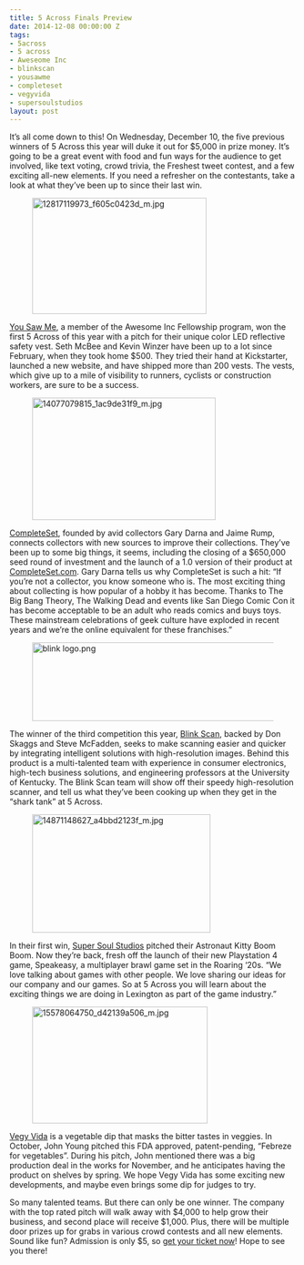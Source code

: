 ```yaml
---
title: 5 Across Finals Preview
date: 2014-12-08 00:00:00 Z
tags:
- 5across
- 5 across
- Aweseome Inc
- blinkscan
- yousawme
- completeset
- vegyvida
- supersoulstudios
layout: post
---
```

 
<p>It’s all come down to this! On Wednesday, December 10, the five previous winners of 5 Across this year will duke it out for $5,000 in prize money. It’s going to be a great event with food and fun ways for the audience to get involved, like text voting, crowd trivia, the Freshest tweet contest, and a few exciting all-new elements. If you need a refresher on the contestants, take a look at what they’ve been up to since their last win.</p>

<p><figure data-orig-height="160" data-orig-width="240" data-orig-src="https://lh5.googleusercontent.com/L5A1E4IQaVbZS31UsgHWU9h5Ru1JJ_bm0dBLnnnIl8Zr-xJo0x9rc5SDvvV9ZG5K8xTJ0luCTkye8wxnyPTyH9NjOBQrmkzqC5U05f9eAZMLUcomiZEbJUGIPOPLmu8jRA"><img alt="12817119973_f605c0423d_m.jpg" height="204px;" src="https://66.media.tumblr.com/f17e18df49567ae850c9e8ace2d38607/tumblr_inline_pk07n5Jw9Z1spm8pc_540.jpg" width="306px;" data-orig-height="160" data-orig-width="240" data-orig-src="https://lh5.googleusercontent.com/L5A1E4IQaVbZS31UsgHWU9h5Ru1JJ_bm0dBLnnnIl8Zr-xJo0x9rc5SDvvV9ZG5K8xTJ0luCTkye8wxnyPTyH9NjOBQrmkzqC5U05f9eAZMLUcomiZEbJUGIPOPLmu8jRA"/></figure></p>
<p><a href="http://yousawme.com/" target="_blank">You Saw Me</a>, a member of the Awesome Inc Fellowship program, won the first 5 Across of this year with a pitch for their unique color LED reflective safety vest. Seth McBee and Kevin Winzer have been up to a lot since February, when they took home $500. They tried their hand at Kickstarter, launched a new website, and have shipped more than 200 vests. The vests, which give up to a mile of visibility to runners, cyclists or construction workers, are sure to be a success.</p>

<p><figure data-orig-height="160" data-orig-width="240" data-orig-src="https://lh4.googleusercontent.com/DYX2Ox_CEkl2Nub9dY1jSsjjgWhi-QVzNnyXbkocEzGlJe18vJHFBMwX4FF0_MmcclSJVd1YrFJq6MutFcuu2UGM2bmvul0-R4_7kUKfoyaYlO-VDhugvztvzBY2GjjNqQ"><img alt="14077079815_1ac9de31f9_m.jpg" height="215px;" src="https://66.media.tumblr.com/9c4c5f44d3c2968ec44fe569dd68ff27/tumblr_inline_pk07n7jCkG1spm8pc_540.jpg" width="322px;" data-orig-height="160" data-orig-width="240" data-orig-src="https://lh4.googleusercontent.com/DYX2Ox_CEkl2Nub9dY1jSsjjgWhi-QVzNnyXbkocEzGlJe18vJHFBMwX4FF0_MmcclSJVd1YrFJq6MutFcuu2UGM2bmvul0-R4_7kUKfoyaYlO-VDhugvztvzBY2GjjNqQ"/></figure></p>
<p><a href="https://www.completeset.com/" target="_blank">CompleteSet</a>, founded by avid collectors Gary Darna and Jaime Rump, connects collectors with new sources to improve their collections. They’ve been up to some big things, it seems, including the closing of a $650,000 seed round of investment and the launch of a 1.0 version of their product at <a href="https://www.completeset.com/" target="_blank">CompleteSet.com</a>. Gary Darna tells us why CompleteSet is such a hit: “If you&rsquo;re not a collector, you know someone who is. The most exciting thing about collecting is how popular of a hobby it has become. Thanks to The Big Bang Theory, The Walking Dead and events like San Diego Comic Con it has become acceptable to be an adult who reads comics and buys toys. These mainstream celebrations of geek culture have exploded in recent years and we&rsquo;re the online equivalent for these franchises.”</p>

<p><figure class="tmblr-full" data-orig-height="138" data-orig-width="425" data-orig-src="https://lh6.googleusercontent.com/J9XQPKIJLncpwhP2JIx1t1SIxl0p9qCsMd6iPZZTkxY-hjGRR3jAQ8jMzLXGgG83SzjhP0LxFdFCkwTVEeTxas2KHtaIleRzYAqCvrSQxRGoAK8J6z9Hfqs--hUfF6oHZg"><img alt="blink logo.png" height="138px;" src="https://66.media.tumblr.com/8a663139f8b2c093e8fd4cfa3a711527/tumblr_inline_pk07n7uUfF1spm8pc_540.png" width="425px;" data-orig-height="138" data-orig-width="425" data-orig-src="https://lh6.googleusercontent.com/J9XQPKIJLncpwhP2JIx1t1SIxl0p9qCsMd6iPZZTkxY-hjGRR3jAQ8jMzLXGgG83SzjhP0LxFdFCkwTVEeTxas2KHtaIleRzYAqCvrSQxRGoAK8J6z9Hfqs--hUfF6oHZg"/></figure></p>
<p>The winner of the third competition this year, <a href="http://www.blinkscan.com/" target="_blank">Blink Scan</a>, backed by Don Skaggs and Steve McFadden, seeks to make scanning easier and quicker by integrating intelligent solutions with high-resolution images. Behind this product is a multi-talented team with experience in consumer electronics, high-tech business solutions, and engineering professors at the University of Kentucky. The Blink Scan team will show off their speedy high-resolution scanner, and tell us what they’ve been cooking up when they get in the “shark tank” at 5 Across.<br/></p>

<p><figure data-orig-height="160" data-orig-width="240" data-orig-src="https://lh4.googleusercontent.com/xd6thSGU99CuhqERLZOZB60I7QZNYa7mHCZyKAGsDVjqd5ZKDJjFZY7DRH51zBr-TV51bx8RgkC89YMTRQFfckbG2hlUHlcCiilhnUiU_Bt2VMZvozUWveZ1O0mvQEpOyw"><img alt="14871148627_a4bbd2123f_m.jpg" height="208px;" src="https://66.media.tumblr.com/5f8f6c340d6c7d6f9aa3ea39a4c17483/tumblr_inline_pk07nhePgQ1spm8pc_540.jpg" width="313px;" data-orig-height="160" data-orig-width="240" data-orig-src="https://lh4.googleusercontent.com/xd6thSGU99CuhqERLZOZB60I7QZNYa7mHCZyKAGsDVjqd5ZKDJjFZY7DRH51zBr-TV51bx8RgkC89YMTRQFfckbG2hlUHlcCiilhnUiU_Bt2VMZvozUWveZ1O0mvQEpOyw"/></figure></p>
<p>In their first win, <a href="http://supersoul.co/" target="_blank">Super Soul Studios</a> pitched their Astronaut Kitty Boom Boom. Now they’re back, fresh off the launch of their new Playstation 4 game, Speakeasy, a multiplayer brawl game set in the Roaring ‘20s. “We love talking about games with other people. We love sharing our ideas for our company and our games. So at 5 Across you will learn about the exciting things we are doing in Lexington as part of the game industry.”</p>

<p><figure data-orig-height="160" data-orig-width="240" data-orig-src="https://lh4.googleusercontent.com/UZBFPuGHGyVwHAt05yS65xNs6zZwSaUSL_KhkJ1DKu3ZGzgjFvrSkDbKJFs-9Rom3g5ytD7XmsgKR9seEICZg4prbi7Np5SNC4stG6UtvjwOG_SuW_YiW7fqEYHLK_pdrA"><img alt="15578064750_d42139a506_m.jpg" height="205px;" src="https://66.media.tumblr.com/037a72629ad38a3627d5b0f659e63990/tumblr_inline_pk07nilwe61spm8pc_540.jpg" width="308px;" data-orig-height="160" data-orig-width="240" data-orig-src="https://lh4.googleusercontent.com/UZBFPuGHGyVwHAt05yS65xNs6zZwSaUSL_KhkJ1DKu3ZGzgjFvrSkDbKJFs-9Rom3g5ytD7XmsgKR9seEICZg4prbi7Np5SNC4stG6UtvjwOG_SuW_YiW7fqEYHLK_pdrA"/></figure></p>
<p><a href="http://vegyvida.com/" target="_blank">Vegy Vida</a> is a vegetable dip that masks the bitter tastes in veggies. In October, John Young pitched this FDA approved, patent-pending, “Febreze for vegetables”. During his pitch, John mentioned there was a big production deal in the works for November, and he anticipates having the product on shelves by spring. We hope Vegy Vida has some exciting new developments, and maybe even brings some dip for judges to try.</p>
<p>So many talented teams. But there can only be one winner. The company with the top rated pitch will walk away with $4,000 to help grow their business, and second place will receive $1,000. Plus, there will be multiple door prizes up for grabs in various crowd contests and all new elements. Sound like fun? Admission is only $5, so <a href="https://www.eventbrite.com/e/2014-5-across-finals-tickets-11506603561" target="_blank">get your ticket now</a>! Hope to see you there!</p>
